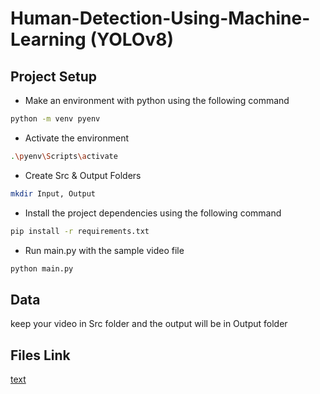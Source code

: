 # Human-Detection-Using-Machine-Learning (YOLOv8)

## Project Setup
* Make an environment with python using the following command 
``` bash
python -m venv pyenv
```
* Activate the environment
``` bash
.\pyenv\Scripts\activate
``` 
* Create Src & Output Folders 
``` bash
mkdir Input, Output
``` 
* Install the project dependencies using the following command 
```bash
pip install -r requirements.txt
```
* Run main.py with the sample video file
``` python
python main.py
```

## Data
keep your video in Src folder and the output will be in Output folder

## Files Link
[text](https://drive.google.com/drive/folders/1lKAksEsObpm9LjY1MS9Ya8vi5K51cgdr?usp=drive_link)